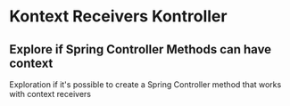 # Kontext Receivers Kontroller

## Explore if Spring Controller Methods can have context

Exploration if it's possible to create a Spring Controller method that works with context receivers